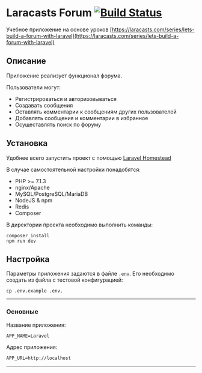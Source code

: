 # Laracasts Forum [![Build Status](https://travis-ci.org/poymanov/forum.svg?branch=master)](https://travis-ci.org/poymanov/forum)

Учебное приложение на основе уроков [https://laracasts.com/series/lets-build-a-forum-with-laravel](https://laracasts.com/series/lets-build-a-forum-with-laravel)

## Описание

Приложение реализует функционал форума.

Пользователи могут:

* Регистрироваться и авторизовываться
* Создавать сообщения
* Оставлять комментарии к сообщениям других пользователей
* Добавлять сообщения и комментарии в избранное
* Осущеставлять поиск по форуму


## Установка

Удобнее всего запустить проект с помощью [Laravel Homestead](https://github.com/poymanov/laravel-homestead-how-to)

В случае самостоятельной настройки понадобятся:

- PHP >= 7.1.3
- nginx/Apache
- MySQL/PostgreSQL/MariaDB
- NodeJS & npm
- Redis
- Composer

В директории проекта необходимо выполнить команды:

```
composer install
npm run dev
```

## Настройка

Параметры приложения задаются в файле `.env`. Его необходимо создать из файла с тестовой конфигурацией:

```
cp .env.example .env.
```
---

### Основные

Название приложения:
```
APP_NAME=Laravel
```

Адрес приложения:

```
APP_URL=http://localhost
```

---
